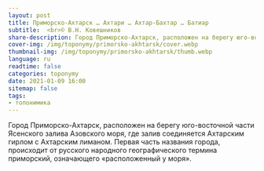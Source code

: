 ```yaml
---
layout: post
title: Приморско-Ахтарск … Ахтари … Ахтар-Бахтар … Батиар
subtitle:  <br>© В.Н. Ковешников
share-description: Город Приморско-Ахтарск, расположен на берегу юго-восточной части Ясенского залива Азовского моря, где залив соединяется Ахтарским гирлом с Ахтарским лиманом.
cover-img: /img/toponymy/primorsko-akhtarsk/cover.webp
thumbnail-img: /img/toponymy/primorsko-akhtarsk/thumb.webp
language: ru
readtime: false
categories: toponymy
date: 2021-01-09 16:00
sitemap: false
tags:
- топонимика
---
```

Город Приморско-Ахтарск, расположен на берегу юго-восточной части Ясенского залива Азовского моря, где залив соединяется Ахтарским гирлом с Ахтарским лиманом. Первая часть названия города, происходит от русского народного географического термина приморский, означающего «расположенный у моря».
